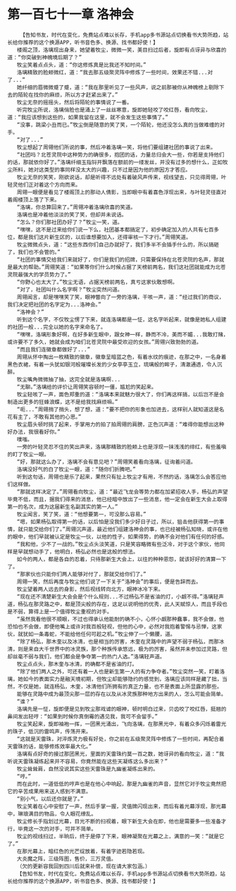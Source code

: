 # 第一百七十一章 洛神会
        【告知书友，时代在变化，免费站点难以长存，手机app多书源站点切换看书大势所趋，站长给你推荐的这个换源APP，听书音色多、换源、找书都好使！】
       楼阁之顶，洛璃现出身来，她望着牧尘，微微一笑，美目扫过后者，旋即有点讶异与欣喜的道：“你突破到神魄境后期了？”
       牧尘笑着点点头，道：“你这修炼真是比我还不知时间。”
       洛璃精致的脸颊微红，道：“我去那五级聚灵阵中修炼了一些时间，效果还不错...对了...”
       她纤细的眉微微蹙了蹙，道：“我在那里听见了一些风声，说之前那被你从神魄榜上剔除下去的陌轮在找你的麻烦，所以方才赶紧出来了。”
       牧尘无奈的摇摇头，然后将陌轮的事情说了一番。
       听完牧尘所说，洛璃俏脸也是涌上了一丝丝寒意，旋即她轻咬了咬红唇，看向牧尘，道：“我应该想到这些的，如果我留在这里，就不会发生这些事情了。”
       “没事，跳梁小丑而已。”牧尘倒是随意的笑了笑，一个陌轮，他还没怎么真的当做难缠的对手。
       “对了...”
       牧尘想起了周翎他们所说的事，然后冲着洛璃一笑，将他们要组建社团的事说了出来。
       “社团吗？北苍灵院中这种势力的确很多，抱团的话，力量总归会大一些，你若是支持他们的话，那就依你好了。”洛璃纤细玉指锊开飘落在额前的一缕发丝，并没有过多的想什么，正如牧尘所料，她对这类型的事同样没太大的兴趣，只不过是因为他的原因方才答应。
       牧尘无奈的笑笑，刚欲说话，却是听得不远处有着破风声传来，视线望去，只见得周翎，叶轻灵他们正对着这个方向而来。
       周翎一眼便是看见了楼阁顶上的那动人倩影，当即眼中有着喜色浮现出来，与叶轻灵径直对着阁楼顶上落了下来。
       “洛璃，你总算回来了。”周翎冲着洛璃欣喜的笑道。
       洛璃也是冲着他淡淡的笑了笑，但却并未说话。
       “怎么？你们那社团办好了？”牧尘一笑，道。
       “嘿嘿，这不是过来给你们说一下么，社团基本都搞定了，初步确定加入的人共有七百多位，都是我们这片新生区的，以后谁想要加入，还得审核一下才行。”周翎笑道。
       牧尘微微点头，道：“这些东西你们自己办就好了，我们多半不会插手什么的，所以搞砸了，我们也不会管的。”
       “社团的事情交给我们来就好了，你们是我们的招牌，只需要保持在北苍灵院的名声，那就是最大的帮助。”周翎笑道：“如果等你们什么时候占据了天榜前两名，我们这社团就能成为北苍灵院最强大的学员势力了。”
       “你野心也太大了。”牧尘无语，占据天榜前两名，真亏这家伙敢想啊。
       “对了，社团叫什么名字啊？”牧尘突然问道。
       周翎闻言，却是嘿嘿笑了笑，眼神瞥向了一旁的洛璃，干咳一声，道：“经过我们的商议，我们决定把社团的名字定为...洛神会。”
       “洛神会？”
       听到这个名字，不仅牧尘愣了下来，就连洛璃都是一怔，这名字听起来，就像是她私人组建的社团一般...完全以她的名字来命名了。
       “嘿嘿，洛璃形象好啊，在好多新生眼中，跟女神一样，静而不冷，美而不媚...我敢打赌，或许要不了多久，她就会成为咱们北苍灵院中最受欢迎的女孩。”周翎兴致勃勃的道。
       “而且我们连徽章都做好了...”
       周翎从怀中掏出一枚精致的徽章，徽章呈暗蓝之色，有着水纹的痕迹，在那之中，一名身着黑色衣裙，有着一头犹如银河般璀璨长发的少女亭亭玉立，琉璃般的眸子，清澈通透，令人沉醉。
       牧尘嘴角微微抽了抽，这完全就是洛璃啊...
       “无聊。”洛璃给的评价让周翎笑容顿时一僵，尴尬的笑起来。
       牧尘轻咳了一声，面色郑重的道：“洛璃本来就魅力很大了，你们再这样搞，以后岂不是会制造出更多的狂蜂浪蝶，这不是给我找麻烦嘛。”
       “呃...”周翎捎了捎头，想了想，道：“要不把你的形象也加进去，这样别人就知道这是名花有主了，不敢有其他的心思。”
       牧尘眉头顿时挑了起来，手掌用力的拍了拍周翎的肩膀，正色沉声道：“难得你能想出这种好办法，我很看好你。”
       噗嗤。
       一旁的叶轻灵忍不住的笑出声来，洛璃那精致的脸颊上也是浮现一抹浅浅的绯红，有些羞嗔的盯了牧尘一眼。
       “好，那就这么办了，洛璃不会有意见吧？”周翎笑着看向洛璃，征询着问道。
       洛璃没好气的白了牧尘一眼，道：“随你们折腾吧。”
       听到这句话，周翎也是乐了起来，果然只有扯上牧尘才有用，不然的话，洛璃怎么会答应他们这样做。
       “那就这样决定了。”周翎看向牧尘，道：“最近飞龙会等势力都在加紧招收人手，杨弘的声望毕竟不低，而且，据我们得来的消息，他已经暗中放出了一些消息，他一定会在新生大会上取得第一的名次，成为这届新生名副其实的第一人。”
       牧尘闻言，笑了笑，道：“他想要第一，可没那么容易。”
       “嗯，如果杨弘取得第一的话，以后怕是没我们多少好日子过，所以，狙击他获得第一的事情，就只能交给你们了。”周翎沉声道，最近他们组建洛神会的事，也已经被杨弘知晓，或许在他的眼中，他们早就被认定是牧尘一伙，以他的性子，如果得势，的确不会对他们有任何的好感。
       “我和他，少不了一战的。”牧尘点头淡笑道，只是笑容略微有些泛冷，对于这个家伙，他同样是早就想动手了，他明白，杨弘必然也是这般的想法。
       如今的两人，都是各自的忍着，只待那新生大会上，以往的种种恩怨，就该好好的清算一下了。
       “那家伙也只能你们两人能够对付了，那就交给你们了。”
       周翎一笑，然后再度与牧尘他们说了一下关于“洛神会”的事后，便是告辞而去。
       牧尘望着两人远去的身影，然后视线转向北方，眼神冰冷下来。
       “现在还不清楚新生大会会是个什么规则...不过杨弘不是省油的灯，小觑不得。”洛璃轻声道，杨弘在那灵路之中，都是顶尖般的存在，这足以说明他的优秀，此人天赋惊人，而且手段也是不弱，算得上是一个值得牧尘重视的对手。
       “虽然我看他很不顺眼，不过也得承认他能耐的确不小，心怀小觑那种蠢事，我不会做，他恐怕也不会做，即便他嘴上或许对我百般轻视，但他的心中，必然对我抱着警惕与忌惮，这家伙，就犹如一条毒蛇，不能给他任何可趁之机。”牧尘伸了一个懒腰，道。
       “除了杨弘，那木奎以及冰清，也是相当的厉害，木奎在灵路中的声望不弱于杨弘，而那冰清，则是来自大千世界中的冰灵族，那个种族传承悠远，极为的厉害，虽然并未参加过灵路，但却丝毫不弱与我们，他们都会是争夺第一的热门人选。”洛璃轻声道。
       牧尘点点头，那木奎与冰清，的确都不是省油的灯。
       “除了他们两人之外，可还有着一人也是新生第一人的有力争夺者。”牧尘突然一笑，盯着洛璃，她如今的表面实力是融天境初期，但牧尘却能够隐约的感觉到，洛璃应该同样是藏了拙，当然，不仅是她，就连杨弘，木奎，冰清他们所拥有的真正力量，也不是表面上所显露的那些。
       能够在灵路中成为最顶尖那一层的存在以及从冰灵族那种地方出来的人，怎么可能会简单。
       “谁？”
       洛璃先是一怔，旋即便是见到牧尘那戏谑的眼神，顿时明白过来，贝齿咬了咬红唇，挺翘的鼻间发出轻哼：“如果到时候你真倒霉的遇见我，我可不会留手。”
       牧尘笑起来，旋即袖袍一挥，一团黑光涌出，飞向洛璃，在那黑光中，有着众多闪烁着雷光的珠子，低沉的雷鸣声，传荡开来。
       “这就是天雷珠，对淬炼灵力极有好处，你之前在五级聚灵阵中修炼了一些时间，再配合着天雷珠的话，能够修炼效率最大化。”
       洛璃有点好奇的接过那团黑光，里面的天雷珠约莫一百之数，她讶异的看向牧尘，道：“我听说天雷珠凝练起来并不容易，你竟然能在这些天凝练这么多出来？”
       牧尘耸耸肩，自然没说其实这些天雷珠是九幽雀凝练出来的。
       “哼。”
       而在此时，一道低低的哼声也是在他心中响起，那是九幽雀的声音，显然它对于牧尘竟然把它的辛苦成果用来送人感到不满意。
       “别小气，以后还你就是了。”
       牧尘笑着在心中安慰了一声，然后手掌一握，灵值牌闪现出来，而后有着光幕浮现，那光幕中，琳琅满目的物品，令人眼花缭乱。
       牧尘修长手指划过光幕，目光不断的扫视着，眼下新生大会在即，他也是需要多一些准备才行，毕竟这一次的对手，可并不简单。
       牧尘的视线扫过，半晌后，终于是停了下来，眼神凝聚在光幕之上，满意的一笑：“就是它了。”
       在那光幕上，暗红色的光芒绽放着，有着字迹若隐若现。
       大炎魔之阵，三级阵图，售价，三万灵值。
       （欠的更新容我回到四川后就来补偿，现在请大家包涵。）
       【告知书友，时代在变化，免费站点难以长存，手机app多书源站点切换看书大势所趋，站长给你推荐的这个换源APP，听书音色多、换源、找书都好使！】